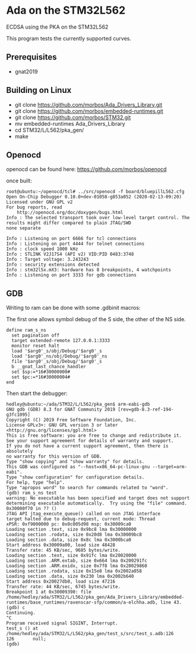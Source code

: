 # Ada on the STM32L562

ECDSA using the PKA on the STM32L562

This program tests the currently supported curves.

## Prerequisites
- gnat2019

## Building on Linux
- git clone https://github.com/morbos/Ada_Drivers_Library.git
- git clone https://github.com/morbos/embedded-runtimes.git
- git clone https://github.com/morbos/STM32.git
- mv embedded-runtimes Ada_Drivers_Library
- cd STM32/L/L562/pka_gen/
- make

## Openocd

openocd can be found here:
https://github.com/morbos/openocd

once built:
```
root@ubuntu:~/openocd/tcl# ../src/openocd -f board/bluepillL562.cfg
Open On-Chip Debugger 0.10.0+dev-01058-g853a052 (2020-02-13-09:20)
Licensed under GNU GPL v2
For bug reports, read
	http://openocd.org/doc/doxygen/bugs.html
Info : The selected transport took over low-level target control. The results might differ compared to plain JTAG/SWD
none separate

Info : Listening on port 6666 for tcl connections
Info : Listening on port 4444 for telnet connections
Info : clock speed 1000 kHz
Info : STLINK V2J17S4 (API v2) VID:PID 0483:3748
Info : Target voltage: 3.243243
Info : security extensions detected
Info : stm32l5x.mX3: hardware has 8 breakpoints, 4 watchpoints
Info : Listening on port 3333 for gdb connections
```

## GDB

Writing to ram can be done with some .gdbinit macros:

The first one allows symbol debug of the S side, the other of the NS side.
```
define ram_s_ns
  set pagination off
  target extended-remote 127.0.0.1:3333
  monitor reset halt
  load '$arg0'_s/obj/Debug/'$arg0'_s
  load '$arg0'_ns/obj/Debug/'$arg0'_ns
  file '$arg0'_s/obj/Debug/'$arg0'_s
  b __gnat_last_chance_handler
  set $sp:=*16#30000000#
  set $pc:=*16#30000004#
end
```
Then start the debugger:

```
hedley@ubuntu:~/ada/STM32/L/L562/pka_gen$ arm-eabi-gdb
GNU gdb (GDB) 8.3 for GNAT Community 2019 [rev=gdb-8.3-ref-194-g3fc1095]
Copyright (C) 2019 Free Software Foundation, Inc.
License GPLv3+: GNU GPL version 3 or later <http://gnu.org/licenses/gpl.html>
This is free software: you are free to change and redistribute it.
See your support agreement for details of warranty and support.
If you do not have a current support agreement, then there is absolutely
no warranty for this version of GDB.
Type "show copying" and "show warranty" for details.
This GDB was configured as "--host=x86_64-pc-linux-gnu --target=arm-eabi".
Type "show configuration" for configuration details.
For help, type "help".
Type "apropos word" to search for commands related to "word".
(gdb) ram_s_ns test
warning: No executable has been specified and target does not support
determining executable automatically.  Try using the "file" command.
0x30000f70 in ?? ()
JTAG API jtag_execute_queue() called on non JTAG interface
target halted due to debug-request, current mode: Thread 
xPSR: 0xf9000000 pc: 0x0c005d98 msp: 0x30009ca0
Loading section .text, size 0x9bc8 lma 0x30000000
Loading section .rodata, size 0x20d8 lma 0x30009bc8
Loading section .data, size 0x8c lma 0x3000bca0
Start address 0x30009a00, load size 48428
Transfer rate: 45 KB/sec, 9685 bytes/write.
Loading section .text, size 0x91fc lma 0x20020000
Loading section .ARM.extab, size 0x664 lma 0x200291fc
Loading section .ARM.exidx, size 0x7f8 lma 0x20029860
Loading section .rodata, size 0x15e8 lma 0x2002a058
Loading section .data, size 0x230 lma 0x2002b640
Start address 0x20027db0, load size 47216
Transfer rate: 44 KB/sec, 6745 bytes/write.
Breakpoint 1 at 0x30009390: file /home/hedley/ada/STM32/L/L562/pka_gen/Ada_Drivers_Library/embedded-runtimes/base_runtimes/ravenscar-sfp/common/a-elchha.adb, line 43.
(gdb) c
Continuing.
^C
Program received signal SIGINT, Interrupt.
test_s () at /home/hedley/ada/STM32/L/L562/pka_gen/test_s/src/test_s.adb:126
126	      null;
(gdb) 
```
